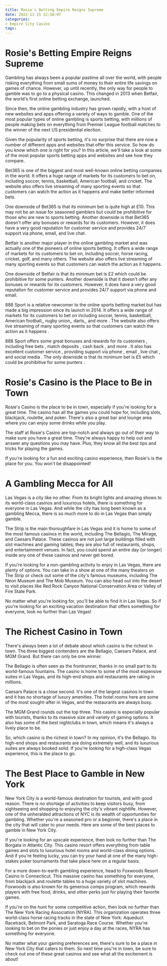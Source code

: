 ```yaml
---
title: Rosie's Betting Empire Reigns Supreme
date: 2022-11-15 12:50:07
categories:
- Empire City Casino
tags:
---
```



#  Rosie's Betting Empire Reigns Supreme

Gambling has always been a popular pastime all over the world, with people risking everything from small sums of money to their entire life savings on games of chance. However, up until recently, the only way for people to gamble was to go to a physical casino. This changed in 2013 when Betfair, the world's first online betting exchange, launched.

Since then, the online gambling industry has grown rapidly, with a host of new websites and apps offering a variety of ways to gamble. One of the most popular types of online gambling is sports betting, with millions of people making bets on everything from Premier League football matches to the winner of the next US presidential election.

Given the popularity of sports betting, it's no surprise that there are now a number of different apps and websites that offer this service. So how do you know which one is right for you? In this article, we'll take a look at some of the most popular sports betting apps and websites and see how they compare.

Bet365 is one of the biggest and most well-known online betting companies in the world. It offers a huge range of markets for its customers to bet on, including soccer, tennis, basketball, American football, and cricket. The website also offers live streaming of many sporting events so that customers can watch the action as it happens and make better informed bets.

One downside of Bet365 is that its minimum bet is quite high at £10. This may not be an issue for seasoned gamblers but could be prohibitive for those who are new to sports betting. Another downside is that Bet365 doesn't offer any bonuses or rewards for its customers. However, it does have a very good reputation for customer service and provides 24/7 support via phone, email, and live chat.

Betfair is another major player in the online gambling market and was actually one of the pioneers of online sports betting. It offers a wide range of markets for its customers to bet on, including soccer, horse racing, cricket, golf, and many others. The website also offers live streaming of many sporting events so that customers can watch the action as it happens.

One downside of Betfair is that its minimum bet is £2 which could be prohibitive for some punters. Another downside is that it doesn't offer any bonuses or rewards for its customers. However, it does have a very good reputation for customer service and provides 24/7 support via phone and email.

 888 Sport is a relative newcomer to the online sports betting market but has made a big impression since its launch in 2014. It offers a wide range of markets for its customers to bet on including soccer, tennis, basketball, American football,, rugby union,, darts,, and more . The website also offers live streaming of many sporting events so that customers can watch the action as it happens .

888 Sport offers some great bonuses and rewards for its customers , including free bets , match deposits , cash back , and more . It also has excellent customer service , providing support via phone , email , live chat , and social media . The only downside is that its minimum bet is £5 which could be prohibitive for some punters .

#  Rosie's Casino is the Place to Be in Town

Rosie's Casino is the place to be in town, especially if you're looking for a great time. The casino has all the games you could hope for, including slots, blackjack, roulette, and poker. There's also a great bar and lounge area where you can enjoy some drinks while you play.

The staff at Rosie's Casino are top-notch and always go out of their way to make sure you have a great time. They're always happy to help out and answer any questions you may have. Plus, they know all the best tips and tricks for playing the games.

If you're looking for a fun and exciting casino experience, then Rosie's is the place for you. You won't be disappointed!

#  A Gambling Mecca for All

Las Vegas is a city like no other. From its bright lights and amazing shows to its world-class casinos and luxurious hotels, there is something for everyone in Las Vegas. And while the city has long been known as a gambling Mecca, there is so much more to do in Las Vegas than simply gamble.

The Strip is the main thoroughfare in Las Vegas and it is home to some of the most famous casinos in the world, including The Bellagio, The Mirage, and Caesars Palace. These casinos are not just large buildings filled with slot machines and gaming tables; they are also full of restaurants, shops, and entertainment venues. In fact, you could spend an entire day (or longer) inside any one of these casinos and never get bored.

If you're looking for a non-gambling activity to enjoy in Las Vegas, there are plenty of options. You can take in a show at one of the many theaters on The Strip or check out some of the city's famous museums, including The Neon Museum and The Mob Museum. You can also head out into the desert to visit places like Red Rock Canyon National Conservation Area or Valley of Fire State Park.

No matter what you're looking for, you'll be able to find it in Las Vegas. So if you're looking for an exciting vacation destination that offers something for everyone, look no further than Las Vegas!

#  The Richest Casino in Town

There's always been a lot of debate about which casino is the richest in town. The three biggest contenders are the Bellagio, Caesars Palace, and MGM Grand. But there can only be one winner.

The Bellagio is often seen as the frontrunner, thanks in no small part to its world-famous fountains. The casino is home to some of the most expensive suites in Las Vegas, and its high-end shops and restaurants are raking in millions.

Caesars Palace is a close second. It's one of the largest casinos in town and it has no shortage of luxury amenities. The hotel rooms here are some of the most sought-after in Vegas, and the restaurants are always busy.

The MGM Grand rounds out the top three. This casino is especially popular with tourists, thanks to its massive size and variety of gaming options. It also has some of the best nightclubs in town, which means it's always a lively place to be.

So, which casino is the richest in town? In my opinion, it's the Bellagio. Its high-end shops and restaurants are doing extremely well, and its luxurious suites are always booked solid. If you're looking for a high-class Vegas experience, this is the place to go.

#  The Best Place to Gamble in New York

New York City is a world-famous destination for tourists, and with good reason. There is no shortage of activities to keep visitors busy, from sightseeing and shopping to enjoying the city's vibrant nightlife. However, one of the unheralded attractions of NYC is its wealth of opportunities for gambling. Whether you're a seasoned pro or a beginner, there's a place in the city that will cater to your needs. Here are some of the best places to gamble in New York City.

If you're looking for an upscale experience, then look no further than The Borgata in Atlantic City. This casino resort offers everything from table games and slots to luxurious hotel rooms and world-class dining options. And if you're feeling lucky, you can try your hand at one of the many high-stakes poker tournaments that take place here on a regular basis.

For a more down-to-earth gambling experience, head to Foxwoods Resort Casino in Connecticut. This massive casino has something for everyone, from blackjack and roulette tables to a huge variety of slot machines. Foxwoods is also known for its generous comps program, which rewards players with free food, drinks, and other perks just for playing their favorite games.

If you're on the hunt for some competitive action, then look no further than The New York Racing Association (NYRA). This organization operates three world-class horse racing tracks in the state of New York: Aqueduct Racetrack, Belmont Park, and Saratoga Race Course. Whether you're looking to bet on the ponies or just enjoy a day at the races, NYRA has something for everyone.

No matter what your gaming preferences are, there's sure to be a place in New York City that caters to them. So next time you're in town, be sure to check out one of these great casinos and see what all the excitement is about!